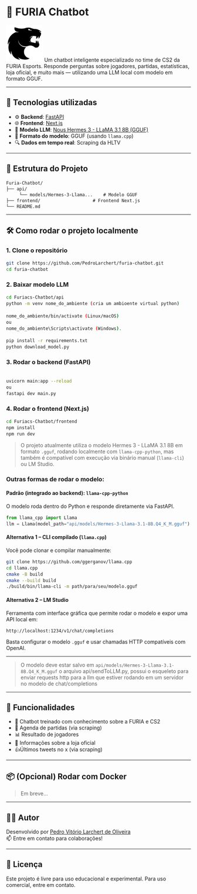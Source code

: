 # 🤖 FURIA Chatbot
<img src="assets/Furia.png" alt="FURIA Logo" width="100"/>
Um chatbot inteligente especializado no time de CS2 da FURIA Esports. Responde perguntas sobre jogadores, partidas, estatísticas, loja oficial, e muito mais — utilizando uma LLM local com modelo em formato GGUF.

---

## 🚀 Tecnologias utilizadas

- ⚙️ **Backend**: [FastAPI](https://fastapi.tiangolo.com/)
- 🌐 **Frontend**: [Next.js](https://nextjs.org/)
- 🧠 **Modelo LLM**: [Nous Hermes 3 - LLaMA 3.1 8B (GGUF)](https://huggingface.co/NousResearch/Hermes-3-Llama-3.1-8B-GGUF)
- 🧾 **Formato do modelo**: GGUF (usando `llama.cpp`)
- 🔍 **Dados em tempo real**: Scraping da HLTV
  

---

## 📁 Estrutura do Projeto

```
Furia-Chatbot/
├── api/
     └── models/Hermes-3-Llama...    # Modelo GGUF                       
├── frontend/                    # Frontend Next.js
└── README.md
```

---

## 🛠️ Como rodar o projeto localmente

### 1. Clone o repositório

```bash
git clone https://github.com/PedroLarchert/furia-chatbot.git
cd furia-chatbot
```

### 2. Baixar modelo LLM 

```bash
cd Furiacs-Chatbot/api
python -m venv nome_do_ambiente (cria um ambioente virtual python)

nome_do_ambiente/bin/activate (Linux/macOS)
ou
nome_do_ambiente\Scripts\activate (Windows).

pip install -r requirements.txt
python download_model.py

```
### 3. Rodar o backend (FastAPI)

```bash

uvicorn main:app --reload
ou
fastapi dev main.py
```

### 4. Rodar o frontend (Next.js)

```bash
cd Furiacs-Chatbot/frontend
npm install
npm run dev
```

> O projeto atualmente utiliza o modelo Hermes 3 - LLaMA 3.1 8B em formato `.gguf`, rodando localmente com `llama-cpp-python`, mas também é compatível com execução via binário manual (`llama-cli`) ou LM Studio.

###  Outras formas de rodar o modelo:

####  Padrão (integrado ao backend): `llama-cpp-python`

O modelo roda dentro do Python e responde diretamente via FastAPI.

```python
from llama_cpp import Llama
llm = Llama(model_path="api/models/Hermes-3-Llama-3.1-8B.Q4_K_M.gguf")
```

####  Alternativa 1 – CLI compilado (`llama.cpp`)

Você pode clonar e compilar manualmente:

```bash
git clone https://github.com/ggerganov/llama.cpp
cd llama.cpp
cmake -B build
cmake --build build
./build/bin/llama-cli -m path/para/seu/modelo.gguf
```

####  Alternativa 2 – LM Studio

Ferramenta com interface gráfica que permite rodar o modelo e expor uma API local em:
```
http://localhost:1234/v1/chat/completions
```

Basta configurar o modelo `.gguf` e usar chamadas HTTP compatíveis com OpenAI.

---

> O modelo deve estar salvo em `api/models/Hermes-3-Llama-3.1-8B.Q4_K_M.gguf`
> o arquivo api/sendToLLM.py, possui o esqueleto para enviar requests http para a llm que estiver rodando em um servidor no modelo de chat/completions


---

## 📌 Funcionalidades

- 🧠 Chatbot treinado com conhecimento sobre a FURIA e CS2
- 📅 Agenda de partidas (via scraping)
- 📊 Resultado de jogadores
- 🛒 Informações sobre a loja oficial
- 👍Últimos tweets no x (via scraping)

---

## 📦 (Opcional) Rodar com Docker

> Em breve...

---

## 👨‍💻 Autor

Desenvolvido por [Pedro Vitório Larchert de Oliveira](https://github.com/PedroLarchert)  
📫 Entre em contato para colaborações!

---

## 📄 Licença

Este projeto é livre para uso educacional e experimental. Para uso comercial, entre em contato.
